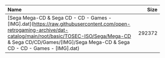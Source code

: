 |Name|Size|
|:---|---:|
|[Sega Mega-CD & Sega CD - CD - Games - [IMG].dat](https://raw.githubusercontent.com/open-retrogaming-archive/dat-catalog/main/root/basic/TOSEC-ISO/Sega/Mega-CD & Sega CD/CD/Games/[IMG]/Sega Mega-CD & Sega CD - CD - Games - [IMG].dat)|292372|
